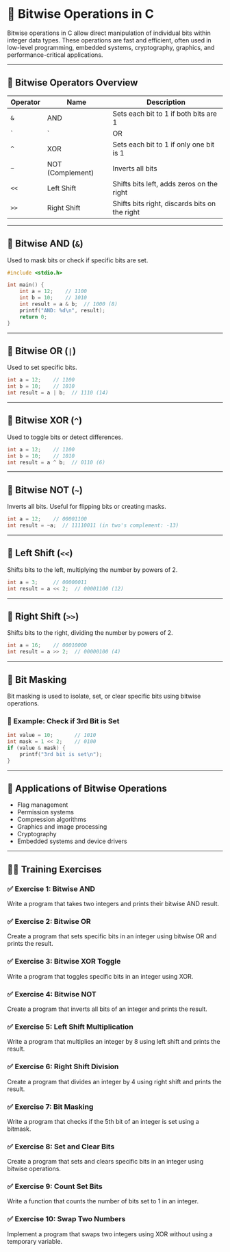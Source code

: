 # 🧮 Bitwise Operations in C

Bitwise operations in C allow direct manipulation of individual bits within integer data types. These operations are fast and efficient, often used in low-level programming, embedded systems, cryptography, graphics, and performance-critical applications.

---

## 🔹 Bitwise Operators Overview

| Operator | Name              | Description                                 |
|----------|-------------------|---------------------------------------------|
| `&`      | AND               | Sets each bit to 1 if both bits are 1       |
| `|`      | OR                | Sets each bit to 1 if at least one bit is 1 |
| `^`      | XOR               | Sets each bit to 1 if only one bit is 1     |
| `~`      | NOT (Complement)  | Inverts all bits                            |
| `<<`     | Left Shift        | Shifts bits left, adds zeros on the right   |
| `>>`     | Right Shift       | Shifts bits right, discards bits on the right|

---

## 🔸 Bitwise AND (`&`)

Used to mask bits or check if specific bits are set.

```c
#include <stdio.h>

int main() {
    int a = 12;    // 1100
    int b = 10;    // 1010
    int result = a & b;  // 1000 (8)
    printf("AND: %d\n", result);
    return 0;
}
```

---

## 🔸 Bitwise OR (`|`)

Used to set specific bits.

```c
int a = 12;    // 1100
int b = 10;    // 1010
int result = a | b;  // 1110 (14)
```

---

## 🔸 Bitwise XOR (`^`)

Used to toggle bits or detect differences.

```c
int a = 12;    // 1100
int b = 10;    // 1010
int result = a ^ b;  // 0110 (6)
```

---

## 🔸 Bitwise NOT (`~`)

Inverts all bits. Useful for flipping bits or creating masks.

```c
int a = 12;    // 00001100
int result = ~a;  // 11110011 (in two's complement: -13)
```

---

## 🔸 Left Shift (`<<`)

Shifts bits to the left, multiplying the number by powers of 2.

```c
int a = 3;     // 00000011
int result = a << 2;  // 00001100 (12)
```

---

## 🔸 Right Shift (`>>`)

Shifts bits to the right, dividing the number by powers of 2.

```c
int a = 16;    // 00010000
int result = a >> 2;  // 00000100 (4)
```

---

## 🧠 Bit Masking

Bit masking is used to isolate, set, or clear specific bits using bitwise operations.

### 🔹 Example: Check if 3rd Bit is Set

```c
int value = 10;       // 1010
int mask = 1 << 2;    // 0100
if (value & mask) {
    printf("3rd bit is set\n");
}
```

---

## 🧰 Applications of Bitwise Operations

- Flag management
- Permission systems
- Compression algorithms
- Graphics and image processing
- Cryptography
- Embedded systems and device drivers

---

## 🧑‍💻 Training Exercises

### ✅ Exercise 1: Bitwise AND
Write a program that takes two integers and prints their bitwise AND result.

### ✅ Exercise 2: Bitwise OR
Create a program that sets specific bits in an integer using bitwise OR and prints the result.

### ✅ Exercise 3: Bitwise XOR Toggle
Write a program that toggles specific bits in an integer using XOR.

### ✅ Exercise 4: Bitwise NOT
Create a program that inverts all bits of an integer and prints the result.

### ✅ Exercise 5: Left Shift Multiplication
Write a program that multiplies an integer by 8 using left shift and prints the result.

### ✅ Exercise 6: Right Shift Division
Create a program that divides an integer by 4 using right shift and prints the result.

### ✅ Exercise 7: Bit Masking
Write a program that checks if the 5th bit of an integer is set using a bitmask.

### ✅ Exercise 8: Set and Clear Bits
Create a program that sets and clears specific bits in an integer using bitwise operations.

### ✅ Exercise 9: Count Set Bits
Write a function that counts the number of bits set to 1 in an integer.

### ✅ Exercise 10: Swap Two Numbers
Implement a program that swaps two integers using XOR without using a temporary variable.
